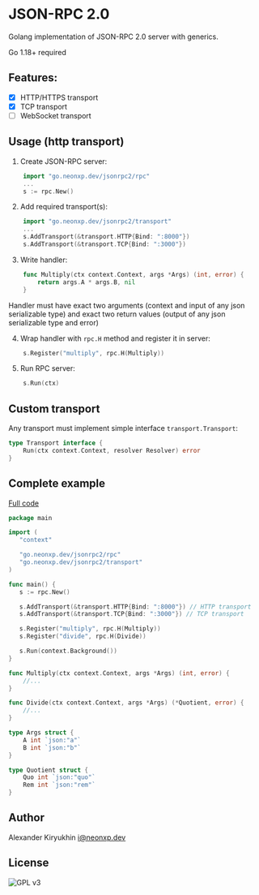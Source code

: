 
# JSON-RPC 2.0

Golang implementation of JSON-RPC 2.0 server with generics.

Go 1.18+ required

## Features:

- [x] HTTP/HTTPS transport
- [x] TCP transport
- [ ] WebSocket transport

## Usage (http transport)

1. Create JSON-RPC server:
```go
    import "go.neonxp.dev/jsonrpc2/rpc"
    ...
    s := rpc.New()
```

2. Add required transport(s):
```go
    import "go.neonxp.dev/jsonrpc2/transport"
    ...
    s.AddTransport(&transport.HTTP{Bind: ":8000"})
    s.AddTransport(&transport.TCP{Bind: ":3000"})
```

3. Write handler:
```go
    func Multiply(ctx context.Context, args *Args) (int, error) {
        return args.A * args.B, nil
    }
```

   Handler must have exact two arguments (context and input of any json serializable type) and exact two return values (output of any json serializable type and error)

4. Wrap handler with `rpc.H` method and register it in server:
```go
    s.Register("multiply", rpc.H(Multiply))
```

5. Run RPC server:
```go
    s.Run(ctx)
```

## Custom transport

Any transport must implement simple interface `transport.Transport`:

```go
type Transport interface {
	Run(ctx context.Context, resolver Resolver) error
}
```

## Complete example

[Full code](/example)

```go
package main

import (
   "context"

   "go.neonxp.dev/jsonrpc2/rpc"
   "go.neonxp.dev/jsonrpc2/transport"
)

func main() {
   s := rpc.New()

   s.AddTransport(&transport.HTTP{Bind: ":8000"}) // HTTP transport
   s.AddTransport(&transport.TCP{Bind: ":3000"}) // TCP transport

   s.Register("multiply", rpc.H(Multiply))
   s.Register("divide", rpc.H(Divide))

   s.Run(context.Background())
}

func Multiply(ctx context.Context, args *Args) (int, error) {
    //...
}

func Divide(ctx context.Context, args *Args) (*Quotient, error) {
    //...
}

type Args struct {
	A int `json:"a"`
	B int `json:"b"`
}

type Quotient struct {
	Quo int `json:"quo"`
	Rem int `json:"rem"`
}

```

## Author

Alexander Kiryukhin <i@neonxp.dev>

## License

![GPL v3](https://www.gnu.org/graphics/gplv3-with-text-136x68.png)



